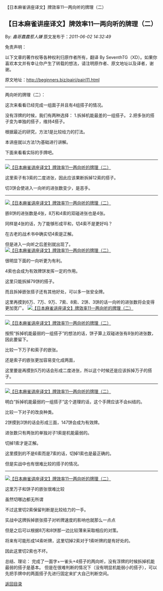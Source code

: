 【日本麻雀讲座译文】牌效率11—两向听的牌理（二）
## 【日本麻雀讲座译文】牌效率11—两向听的牌理（二）

By: *鑫哥蠢蠢惹人嫌* 原文发布于：*2011-06-02 14:32:49*

免责声明：

以下文章的著作权等各种权利归原作者所有，翻译 By
SeventhTG（XD）。如果你喜欢本文并有幸让你产生了转载的想法，请注明原作者、原文地址以及译者，谢谢。

原文地址：http://beginners.biz/pairi/pairi11.html

------------------------------------------------------------------------------------

两向听的牌理（二）：

这次来看看已经完成一组面子并且有4组搭子的情况。

没有浮牌的时候，我们有两种选择：
1.拆掉机能最差的一组搭子。
2.把多张的搭子变为单独的搭子，维持4搭子。

根据最近的研究，方法1是比较给力的打法。

本讲座就以方法1为基础进行讲解。

下面来看看实际的手牌吧。

------------------------------------------------------------------------------------
[![【日本麻雀讲座译文】牌效率11&mdash;两向听的牌理（二）](http://s3.sinaimg.cn/middle/7f78b76fxa4b4d9d7fa72&amp;690)](http://photo.blog.sina.com.cn/showpic.html#blogid=7f78b76f0100s2gd&url=http://s3.sinaimg.cn/orignal/7f78b76fxa4b4d9d7fa72)

这里索子有3索的二度进张，因此应该果断拆掉12索的搭子。

切3饼会使进入一向听的进张数变少，是恶手。

------------------------------------------------------------------------------------
[![【日本麻雀讲座译文】牌效率11&mdash;两向听的牌理（二）](http://s11.sinaimg.cn/middle/7f78b76fxa4b4de75f83a&amp;690)](http://photo.blog.sina.com.cn/showpic.html#blogid=7f78b76f0100s2gd&url=http://s11.sinaimg.cn/orignal/7f78b76fxa4b4de75f83a)

嵌8饼的进张数是4张，8万和4索的双碰进张也是4张。

同样是4张的话，为了能够形成平和，切4索不是更好吗？

在古老的战术书中确实切4索是正解。

但是进入一向听之后差别就出现了。
[![【日本麻雀讲座译文】牌效率11&mdash;两向听的牌理（二）](http://s10.sinaimg.cn/middle/7f78b76fxa4b4e4fe2509&amp;690)](http://photo.blog.sina.com.cn/showpic.html#blogid=7f78b76f0100s2gd&url=http://s10.sinaimg.cn/orignal/7f78b76fxa4b4e4fe2509)

很明显下面的一向听更为有利。

4索也会成为有效牌饼发挥一定的作用。

这里只能拆掉79饼的搭子。

而且拆掉嵌张搭子还有其他好处，可以多一张安全牌。

这里再摸到6万、7万、9万、7索、8索、2饼、3饼的话一向听的进张数将会变得更加宽广。
[![【日本麻雀讲座译文】牌效率11&mdash;两向听的牌理（二）](http://s1.sinaimg.cn/middle/7f78b76fx76dee4a7daf0&amp;690)](http://photo.blog.sina.com.cn/showpic.html#blogid=7f78b76f0100s2gd&url=http://s1.sinaimg.cn/orignal/7f78b76fx76dee4a7daf0)

------------------------------------------------------------------------------------
[![【日本麻雀讲座译文】牌效率11&mdash;两向听的牌理（二）](http://s5.sinaimg.cn/middle/7f78b76fxa4b4f0147b64&amp;690)](http://photo.blog.sina.com.cn/showpic.html#blogid=7f78b76f0100s2gd&url=http://s5.sinaimg.cn/orignal/7f78b76fxa4b4f0147b64)

按照“拆掉机能最弱的一组搭子”的想法的话，饼子算上双碰进张有8张的进张数，因此要留下。

比较一下万子和索子的嵌张。

还是索子的嵌张更加容易变化成两面，

这里要是再摸到5万的话会形成二度进张，所以这个时候还是应该拆掉万子的搭子。

------------------------------------------------------------------------------------
[![【日本麻雀讲座译文】牌效率11&mdash;两向听的牌理（二）](http://s6.sinaimg.cn/middle/7f78b76fxa4b4fe7b7ec5&amp;690)](http://photo.blog.sina.com.cn/showpic.html#blogid=7f78b76f0100s2gd&url=http://s6.sinaimg.cn/orignal/7f78b76fxa4b4fe7b7ec5)

明白“拆掉机能最弱的一组搭子”这个道理的话，这个手牌应该不会纠结的。

比较一下对子的改良种类。

2饼摸到3饼的话会形成三面，147饼会成为有效牌。

进张数只有两张的单独对子1索是机能最弱的。

切掉1索才是正解。

这里摸到的不是6索而是7索的话，切掉1索也是最正确的。

但是实战中也有很难比较的搭子的情况。

------------------------------------------------------------------------------------
[![【日本麻雀讲座译文】牌效率11&mdash;两向听的牌理（二）](http://s7.sinaimg.cn/middle/7f78b76fxa4b50e2e2036&amp;690)](http://photo.blog.sina.com.cn/showpic.html#blogid=7f78b76f0100s2gd&url=http://s7.sinaimg.cn/orignal/7f78b76fxa4b50e2e2036)

这里万子和饼子的嵌张很难比较

虽然切哪边都无所谓

不过这里切2索保留判断是比较给力的一手。

实战中这牌拆掉嵌张搭子对听牌速度的影响也就那么一点点

但是之后可以根据8万和8饼那一边比较薄来采取相应的对策。

将来有可能形成14索听牌，这里切掉2索对于1索听牌的是有好处的。

因此这里切2索也不坏。

总结、理论：
完成了一面字+一雀头+4搭子的两向听，没有浮牌的时候拆掉机能最弱的搭子是基本。
但是在很难判断的情况下（没有明显机能弱小的搭子），可以先把手牌中的两面搭子先进行固定来扩大自己判断空间。

[返回目录](index.html)
